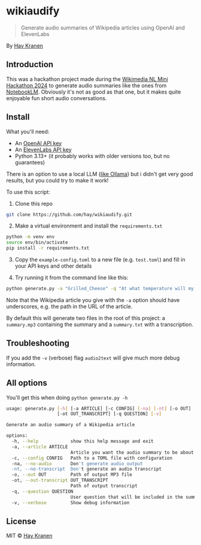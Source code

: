 # wikiaudify
> Generate audio summaries of Wikipedia articles using OpenAI and ElevenLabs

By [Hay Kranen](http://www.haykranen.nl)

## Introduction
This was a hackathon project made during the [Wikimedia NL Mini Hackathon 2024](https://nl.wikimedia.org/wiki/Mini_Hackathon_November_2024) to generate audio summaries like the ones from [NotebookLM](https://blog.google/technology/ai/notebooklm-audio-overviews/). Obviously it's not as good as that one, but it makes quite enjoyable fun short audio conversations.

## Install
What you'll need:
* An [OpenAI API key](https://openai.com/api/)
* An [ElevenLabs API key](https://elevenlabs.io/api)
* Python 3.13+ (it probably works with older versions too, but no guarantees)

There is an option to use a local LLM ([like Ollama](https://ollama.com/)) but i didn't get very good results, but you could try to make it work!

To use this script:
1. Clone this repo
```bash
git clone https://github.com/hay/wikiaudify.git
```

2. Make a virtual environment and install the `requirements.txt`
```bash
python -m venv env
source env/bin/activate
pip install -r requirements.txt
```

3. Copy the `example-config.toml` to a new file (e.g. `test.toml`) and fill in your API keys and other details

4. Try running it from the command line like this:
```bash
python generate.py -a "Grilled_Cheese" -q "At what temperature will my cheese melt?" -c test.toml
```

Note that the Wikipedia article you give with the `-a` option should have underscores, e.g. the path in the URL of the article.

By default this will generate two files in the root of this project: a `summary.mp3` containing the summary and a `summary.txt` with a transcription.

## Troubleshooting
If you add the `-v` (verbose) flag `audio2text` will give much more debug information.

## All options
You'll get this when doing `python generate.py -h`

```bash
usage: generate.py [-h] [-a ARTICLE] [-c CONFIG] [-na] [-nt] [-o OUT]
                   [-ot OUT_TRANSCRIPT] [-q QUESTION] [-v]

Generate an audio summary of a Wikipedia article

options:
  -h, --help            show this help message and exit
  -a, --article ARTICLE
                        Article you want the audio summary to be about
  -c, --config CONFIG   Path to a TOML file with configuration
  -na, --no-audio       Don't generate audio output
  -nt, --no-transcript  Don't generate an audio transcript
  -o, --out OUT         Path of output MP3 file
  -ot, --out-transcript OUT_TRANSCRIPT
                        Path of output transcript
  -q, --question QUESTION
                        User question that will be included in the summary
  -v, --verbose         Show debug information
```

## License
MIT &copy; [Hay Kranen](http://www.haykranen.nl)